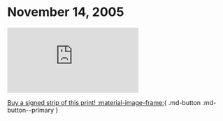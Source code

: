 # November 14, 2005

![](https://www.achewood.com/comic.php?date=11142005)

[Buy a signed strip of this print! :material-image-frame:](https://achewood-holiday-pop-up.myshopify.com/products/strip#11142005){ .md-button .md-button--primary }
